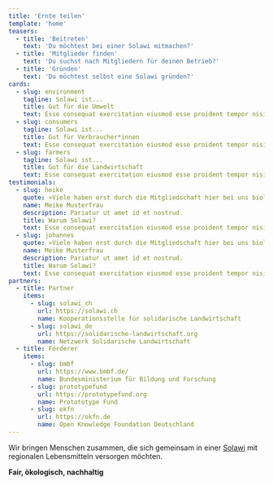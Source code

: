 ```yaml
---
title: 'Ernte teilen'
template: 'home'
teasers:
  - title: 'Beitreten'
    text: 'Du möchtest bei einer Solawi mitmachen?'
  - title: 'Mitglieder finden'
    text: 'Du suchst nach Mitgliedern für deinen Betrieb?'
  - title: 'Gründen'
    text: 'Du möchtest selbst eine Solawi gründen?'
cards:
  - slug: environment
    tagline: Solawi ist...
    title: Gut für die Umwelt
    text: Esse consequat exercitation eiusmod esse proident tempor nisi cillum. Officia irure do laborum nisi excepteur aliquip duis ea commodo. Pariatur ut amet id et nostrud.
  - slug: consumers
    tagline: Solawi ist...
    title: Gut für Verbraucher*innen
    text: Esse consequat exercitation eiusmod esse proident tempor nisi cillum. Officia irure do laborum nisi excepteur aliquip duis ea commodo. Pariatur ut amet id et nostrud.
  - slug: farmers
    tagline: Solawi ist...
    title: Gut für die Landwirtschaft
    text: Esse consequat exercitation eiusmod esse proident tempor nisi cillum. Officia irure do laborum nisi excepteur aliquip duis ea commodo. Pariatur ut amet id et nostrud.
testimonials:
  - slug: heike
    quote: »Viele haben erst durch die Mitgliedschaft hier bei uns biologische Lebensmittel kennengelernt und machen sich jetzt Gedanken zum Lebensmittelanbau, zur biologischen Vielfalt und sehen, dass sie was bewegen können.«
    name: Meike Musterfrau
    description: Pariatur ut amet id et nostrud.
    title: Warum Solawi?
    text: Esse consequat exercitation eiusmod esse proident tempor nisi cillum. Officia irure do laborum nisi excepteur aliquip duis ea commodo. Pariatur ut amet id et nostrud.
  - slug: johannes
    quote: »Viele haben erst durch die Mitgliedschaft hier bei uns biologische Lebensmittel kennengelernt und machen sich jetzt Gedanken zum Lebensmittelanbau, zur biologischen Vielfalt und sehen, dass sie was bewegen können.«
    name: Meike Musterfrau
    description: Pariatur ut amet id et nostrud.
    title: Warum Solawi?
    text: Esse consequat exercitation eiusmod esse proident tempor nisi cillum. Officia irure do laborum nisi excepteur aliquip duis ea commodo. Pariatur ut amet id et nostrud.
partners:
  - title: Partner
    items:
      - slug: solawi_ch
        url: https://solawi.ch
        name: Kooperationsstelle für solidarische Landwirtschaft
      - slug: solawi_de
        url: https://solidarische-landwirtschaft.org
        name: Netzwerk Solidarische Landwirtschaft
  - title: Förderer
    items:
      - slug: bmbf
        url: https://www.bmbf.de/
        name: Bundesministerium für Bildung und Forschung
      - slug: prototypefund
        url: https://prototypefund.org
        name: Protototype Fund
      - slug: okfn
        url: https://okfn.de
        name: Open Knowledge Foundation Deutschland
---
```


Wir bringen Menschen zusammen, die sich gemeinsam in einer [Solawi](/was-ist-solawi) mit regionalen Lebensmitteln versorgen möchten.

**Fair, ökologisch, nachhaltig**
